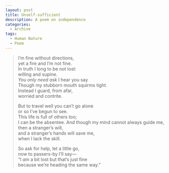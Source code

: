 ```yaml
---
layout: post
title: Unself-sufficient
description: A poem on independence
categories:
  - Archive
tags:
  - Human Nature
  - Poem
---
```

> I’m fine without directions,  
> yet a fire and I’m not fine.  
> In truth I long to be not lost:  
> willing and supine.  
>*You only need ask* I hear you say  
> Though my stubborn mouth squirms tight.  
> Instead I guard, from afar,  
> worried and contrite.  
> 
>But to travel well you can’t go alone  
> or so I’ve begun to see.  
> This life is full of others too;  
> I can be the absentee.
> And though my mind cannot always guide me,  
>then a stranger’s will,  
> and a stranger’s hands will save me,  
> when I lack the skill.
> 
> So ask for help, let a little go,  
>now to passers-by I’ll say—  
> “I *am* a bit lost but that’s just fine  
> because we’re heading the same way.”
